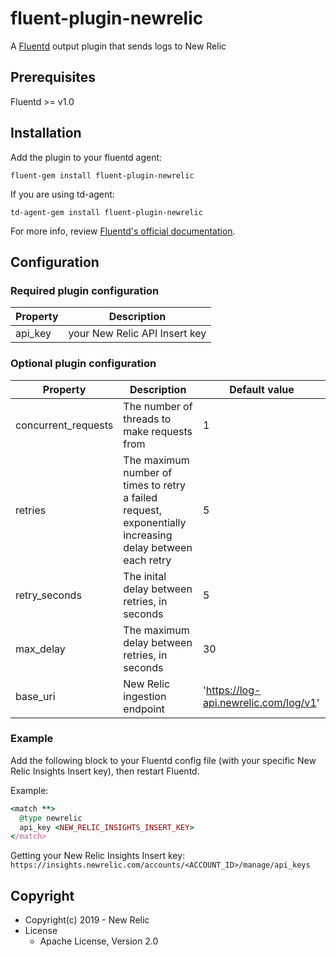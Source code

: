 # fluent-plugin-newrelic

A [Fluentd](https://fluentd.org/) output plugin that sends logs to New Relic

## Prerequisites

Fluentd >= v1.0

## Installation
Add the plugin to your fluentd agent:

`fluent-gem install fluent-plugin-newrelic`

If you are using td-agent:

`td-agent-gem install fluent-plugin-newrelic`

For more info, review [Fluentd's official documentation](https://docs.fluentd.org/deployment/plugin-management).

## Configuration

### Required plugin configuration

| Property | Description |
|---|---|
| api_key | your New Relic API Insert key |

### Optional plugin configuration

| Property | Description | Default value |
|---|---|---|
| concurrent_requests | The number of threads to make requests from | 1 |
| retries | The maximum number of times to retry a failed request, exponentially increasing delay between each retry | 5 |
| retry_seconds | The inital delay between retries, in seconds | 5 |
| max_delay | The maximum delay between retries, in seconds | 30 |
| base_uri | New Relic ingestion endpoint | 'https://log-api.newrelic.com/log/v1' |

### Example

Add the following block to your Fluentd config file (with your specific New Relic Insights Insert key), then restart Fluentd.

Example:
```rb
<match **>
  @type newrelic
  api_key <NEW_RELIC_INSIGHTS_INSERT_KEY>
</match>
```

Getting your New Relic Insights Insert key:
`https://insights.newrelic.com/accounts/<ACCOUNT_ID>/manage/api_keys`

## Copyright

* Copyright(c) 2019 - New Relic
* License
  * Apache License, Version 2.0
